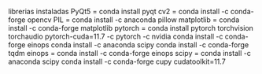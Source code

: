 librerias instaladas
PyQt5 = conda install pyqt
cv2 = conda install -c conda-forge opencv
PIL = conda install -c anaconda pillow
matplotlib = conda install -c conda-forge matplotlib
pytorch = conda install pytorch torchvision torchaudio pytorch-cuda=11.7 -c pytorch -c nvidia
conda install -c conda-forge einops
conda install -c anaconda scipy
conda install -c conda-forge tqdm
einops = conda install -c conda-forge einops
scipy = conda install -c anaconda scipy
conda install -c conda-forge cupy cudatoolkit=11.7